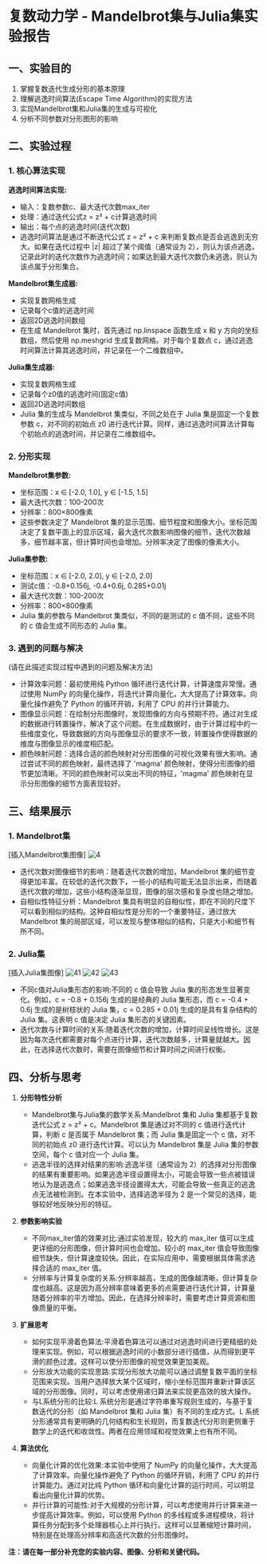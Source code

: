 # 复数动力学 - Mandelbrot集与Julia集实验报告

## 一、实验目的

1. 掌握复数迭代生成分形的基本原理
2. 理解逃逸时间算法(Escape Time Algorithm)的实现方法
3. 实现Mandelbrot集和Julia集的生成与可视化
4. 分析不同参数对分形图形的影响

## 二、实验过程

### 1. 核心算法实现

**逃逸时间算法实现:**
- 输入：复数参数c、最大迭代次数max_iter
- 处理：通过迭代公式z = z² + c计算逃逸时间
- 输出：每个点的逃逸时间(迭代次数)
- 逃逸时间算法是通过不断迭代公式 z = z² + c 来判断复数点是否会逃逸到无穷大。如果在迭代过程中 |z| 超过了某个阈值（通常设为 2），则认为该点逃逸，记录此时的迭代次数作为逃逸时间；如果达到最大迭代次数仍未逃逸，则认为该点属于分形集合。

**Mandelbrot集生成器:**
- 实现复数网格生成
- 记录每个c值的逃逸时间
- 返回2D逃逸时间数组
- 在生成 Mandelbrot 集时，首先通过 np.linspace 函数生成 x 和 y 方向的坐标数组，然后使用 np.meshgrid 生成复数网格。对于每个复数点 c，通过逃逸时间算法计算其逃逸时间，并记录在一个二维数组中。

**Julia集生成器:**
- 实现复数网格生成
- 记录每个z0值的逃逸时间(固定c值)
- 返回2D逃逸时间数组
- Julia 集的生成与 Mandelbrot 集类似，不同之处在于 Julia 集是固定一个复数参数 c，对不同的初始点 z0 进行迭代计算。同样，通过逃逸时间算法计算每个初始点的逃逸时间，并记录在二维数组中。

### 2. 分形实现

**Mandelbrot集参数:**
- 坐标范围：x ∈ [-2.0, 1.0], y ∈ [-1.5, 1.5]
- 最大迭代次数：100-200次
- 分辨率：800×800像素
- 这些参数决定了 Mandelbrot 集的显示范围、细节程度和图像大小。坐标范围决定了复数平面上的显示区域，最大迭代次数影响图像的细节，迭代次数越多，细节越丰富，但计算时间也会增加。分辨率决定了图像的像素大小。

**Julia集参数:**
- 坐标范围：x ∈ [-2.0, 2.0], y ∈ [-2.0, 2.0]
- 测试c值：-0.8+0.156j, -0.4+0.6j, 0.285+0.01j
- 最大迭代次数：100-200次
- 分辨率：800×800像素
- Julia 集的参数与 Mandelbrot 集类似，不同的是测试的 c 值不同，这些不同的 c 值会生成不同形态的 Julia 集。

### 3. 遇到的问题与解决

(请在此描述实现过程中遇到的问题及解决方法)

- 计算效率问题：最初使用纯 Python 循环进行迭代计算，计算速度非常慢。通过使用 NumPy 的向量化操作，将迭代计算向量化，大大提高了计算效率。向量化操作避免了 Python 的循环开销，利用了 CPU 的并行计算能力。
- 图像显示问题：在绘制分形图像时，发现图像的方向与预期不符。通过对生成的数据进行转置操作，解决了这个问题。在生成数据时，由于计算过程中的一些维度变化，导致数据的方向与图像显示的要求不一致，转置操作使得数据的维度与图像显示的维度相匹配。
- 颜色映射问题：选择合适的颜色映射对分形图像的可视化效果有很大影响。通过尝试不同的颜色映射，最终选择了 'magma' 颜色映射，使得分形图像的细节更加清晰。不同的颜色映射可以突出不同的特征，'magma' 颜色映射在显示分形图像的细节方面表现较好。

## 三、结果展示

### 1. Mandelbrot集
[插入Mandelbrot集图像]
![4](https://github.com/user-attachments/assets/03e0511a-4792-44ea-9cd1-a81ad018a0ef)

- 迭代次数对图像细节的影响：随着迭代次数的增加，Mandelbrot 集的细节变得更加丰富。在较低的迭代次数下，一些小的结构可能无法显示出来，而随着迭代次数的增加，这些小结构逐渐显现，图像的层次感和复杂度也随之增加。
- 自相似性特征分析：Mandelbrot 集具有明显的自相似性，即在不同的尺度下可以看到相似的结构。这种自相似性是分形的一个重要特征，通过放大 Mandelbrot 集的局部区域，可以发现与整体相似的结构，只是大小和细节有所不同。

### 2. Julia集 
[插入Julia集图像]
![41](https://github.com/user-attachments/assets/a25bdd60-a7ae-4f2a-b505-4dc758c2887c)
![42](https://github.com/user-attachments/assets/feab30dd-d610-4a78-b5b1-4ecf470840c7)
![43](https://github.com/user-attachments/assets/a49d345c-5b08-41e1-81a6-310666c6f589)

- 不同c值对Julia集形态的影响:不同的 c 值会导致 Julia 集的形态发生显著变化。例如，c = -0.8 + 0.156j 生成的是经典的 Julia 集形态，而 c = -0.4 + 0.6j 生成的是树枝状的 Julia 集，c = 0.285 + 0.01j 生成的是具有复杂结构的 Julia 集。这表明 c 值是决定 Julia 集形态的关键因素。
- 迭代次数与计算时间的关系:随着迭代次数的增加，计算时间呈线性增长。这是因为每次迭代都需要对每个点进行计算，迭代次数越多，计算量就越大。因此，在选择迭代次数时，需要在图像细节和计算时间之间进行权衡。

## 四、分析与思考

1. **分形特性分析**
   - Mandelbrot集与Julia集的数学关系:Mandelbrot 集和 Julia 集都基于复数迭代公式 z = z² + c。Mandelbrot 集是通过对不同的 c 值进行迭代计算，判断 c 是否属于 Mandelbrot 集；而 Julia 集是固定一个 c 值，对不同的初始点 z0 进行迭代计算。可以认为 Mandelbrot 集是 Julia 集的参数空间，每个 c 值对应一个 Julia 集。
   - 逃逸半径的选择对结果的影响:逃逸半径（通常设为 2）的选择对分形图像的结果有重要影响。如果逃逸半径设置得太小，可能会导致一些点被错误地认为是逃逸点；如果逃逸半径设置得太大，可能会导致一些真正的逃逸点无法被检测到。在本实验中，选择逃逸半径为 2 是一个常见的选择，能够较好地反映分形的特征。

2. **参数影响实验**
   - 不同max_iter值的效果对比:通过实验发现，较大的 max_iter 值可以生成更详细的分形图像，但计算时间也会增加。较小的 max_iter 值会导致图像细节缺失，但计算速度较快。因此，在实际应用中，需要根据具体需求选择合适的 max_iter 值。
   - 分辨率与计算复杂度的关系:分辨率越高，生成的图像越清晰，但计算复杂度也越高。这是因为高分辨率意味着更多的点需要进行迭代计算，计算量随着分辨率的平方增加。因此，在选择分辨率时，需要考虑计算资源和图像质量的平衡。

3. **扩展思考**
   - 如何实现平滑着色算法:平滑着色算法可以通过对逃逸时间进行更精细的处理来实现。例如，可以根据逃逸时间的小数部分进行插值，从而得到更平滑的颜色过渡。这样可以使分形图像的视觉效果更加美观。
   - 分形放大功能的实现思路:实现分形放大功能可以通过调整复数平面的坐标范围来实现。当用户选择放大某个区域时，缩小坐标范围并重新计算该区域的分形图像。同时，可以考虑使用递归算法来实现更高效的放大操作。
   - 与L系统分形的比较:L 系统分形是通过字符串重写规则生成的，与基于复数迭代的分形（如 Mandelbrot 集和 Julia 集）有不同的生成方式。L 系统分形通常具有更明确的几何结构和生长规则，而复数迭代分形则更侧重于数学上的迭代和收敛性。两者在应用领域和视觉效果上也有所不同。

4. **算法优化**
   - 向量化计算的优化效果:本实验中使用了 NumPy 的向量化操作，大大提高了计算效率。向量化操作避免了 Python 的循环开销，利用了 CPU 的并行计算能力。通过对比纯 Python 循环和向量化计算的运行时间，可以明显看出向量化计算的优势。
   - 并行计算的可能性:对于大规模的分形计算，可以考虑使用并行计算来进一步提高计算效率。例如，可以使用 Python 的多线程或多进程模块，将计算任务分配到多个处理器核心上并行执行。这样可以显著缩短计算时间，特别是在处理高分辨率和高迭代次数的分形图像时。

**注：请在每一部分补充您的实验内容、图像、分析和关键代码。**
